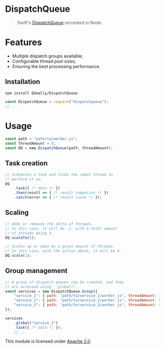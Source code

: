 
# DispatchQueue

> Swift's [DispatchQueue](https://developer.apple.com/documentation/dispatch/dispatchqueue) recreated in Node.


# Features
* Multiple dispatch groups available;
* Configurable thread pool sizes;
* Ensuring the best processing performance.

## Installation
`npm install QSmally/DispatchQueue`
```js
const DispatchQueue = require("dispatchqueue");
// ...
```


# Usage
```js
const path = "path/to/worker.js";
const threadAmount = 5;
const DQ = new DispatchQueue(path, threadAmount);
```

## Task creation
```js
// Schedules a task and finds the ideal thread to
// perform it on.
DQ
    .task({ /* data */ })
    .then(result => { /* result competion */ })
    .catch(error => { /* result issue */ });
```

## Scaling
```js
// Adds or removes the delta of threads.
// In this case, it will be -2, with a total amount
// of threads being 3.
DQ.scaleTo(3);

// Scales up or down by a given amount of threads.
// In this case, with the action above, it will be 4.
DQ.scale(1);
```

## Group management
```js
// A group of dispatch queues can be created, and they
// are accessed using `.global()`.
const services = new DispatchQueue.Group({
    "service_1": { path: "path/to/service_1/worker.js", threadAmount: 3 },
    "service_2": { path: "path/to/service_2/worker.js", threadAmount: 5 },
    "service_3": { path: "path/to/service_3/worker.js", threadAmount: 4 }
});

services
    .global("service_3")
    .task({ /* data */ });
    // ...
```


This module is licensed under [Apache 2.0](http://www.apache.org/licenses/LICENSE-2.0).

